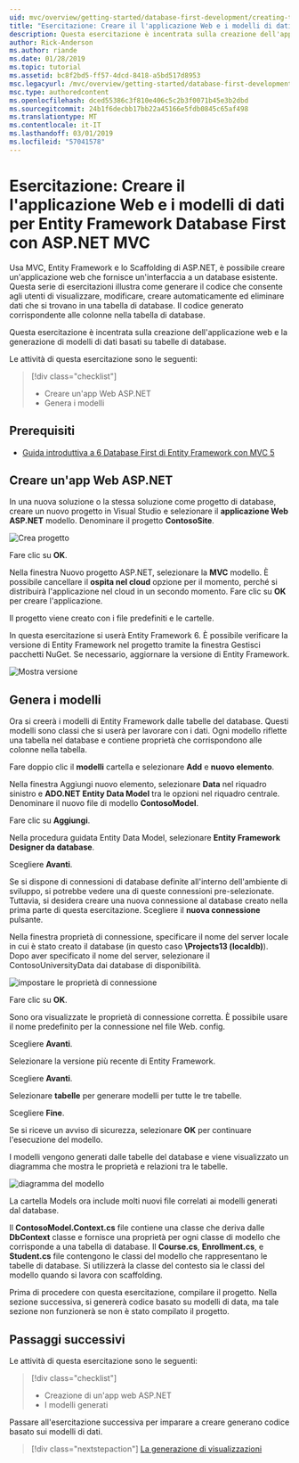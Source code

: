 ```yaml
---
uid: mvc/overview/getting-started/database-first-development/creating-the-web-application
title: "Esercitazione: Creare il l'applicazione Web e i modelli di dati per Entity Framework Database First con ASP.NET MVC"
description: Questa esercitazione è incentrata sulla creazione dell'applicazione web e la generazione di modelli di dati basati su tabelle di database.
author: Rick-Anderson
ms.author: riande
ms.date: 01/28/2019
ms.topic: tutorial
ms.assetid: bc8f2bd5-ff57-4dcd-8418-a5bd517d8953
msc.legacyurl: /mvc/overview/getting-started/database-first-development/creating-the-web-application
msc.type: authoredcontent
ms.openlocfilehash: dced55386c3f810e406c5c2b3f0071b45e3b2dbd
ms.sourcegitcommit: 24b1f6decbb17bb22a45166e5fdb0845c65af498
ms.translationtype: MT
ms.contentlocale: it-IT
ms.lasthandoff: 03/01/2019
ms.locfileid: "57041578"
---
```

# <a name="tutorial-create-the-the-web-application-and-data-models-for-ef-database-first-with-aspnet-mvc"></a>Esercitazione: Creare il l'applicazione Web e i modelli di dati per Entity Framework Database First con ASP.NET MVC

 Usa MVC, Entity Framework e lo Scaffolding di ASP.NET, è possibile creare un'applicazione web che fornisce un'interfaccia a un database esistente. Questa serie di esercitazioni illustra come generare il codice che consente agli utenti di visualizzare, modificare, creare automaticamente ed eliminare dati che si trovano in una tabella di database. Il codice generato corrispondente alle colonne nella tabella di database.

Questa esercitazione è incentrata sulla creazione dell'applicazione web e la generazione di modelli di dati basati su tabelle di database.

Le attività di questa esercitazione sono le seguenti:

> [!div class="checklist"]
> * Creare un'app Web ASP.NET
> * Genera i modelli

## <a name="prerequisites"></a>Prerequisiti

* [Guida introduttiva a 6 Database First di Entity Framework con MVC 5](setting-up-database.md)

## <a name="create-an-aspnet-web-app"></a>Creare un'app Web ASP.NET

In una nuova soluzione o la stessa soluzione come progetto di database, creare un nuovo progetto in Visual Studio e selezionare il **applicazione Web ASP.NET** modello. Denominare il progetto **ContosoSite**.

![Crea progetto](creating-the-web-application/_static/image1.png)

Fare clic su **OK**.

Nella finestra Nuovo progetto ASP.NET, selezionare la **MVC** modello. È possibile cancellare il **ospita nel cloud** opzione per il momento, perché si distribuirà l'applicazione nel cloud in un secondo momento. Fare clic su **OK** per creare l'applicazione.

Il progetto viene creato con i file predefiniti e le cartelle.

In questa esercitazione si userà Entity Framework 6. È possibile verificare la versione di Entity Framework nel progetto tramite la finestra Gestisci pacchetti NuGet. Se necessario, aggiornare la versione di Entity Framework.

![Mostra versione](creating-the-web-application/_static/image3.png)

## <a name="generate-the-models"></a>Genera i modelli

Ora si creerà i modelli di Entity Framework dalle tabelle del database. Questi modelli sono classi che si userà per lavorare con i dati. Ogni modello riflette una tabella nel database e contiene proprietà che corrispondono alle colonne nella tabella.

Fare doppio clic il **modelli** cartella e selezionare **Add** e **nuovo elemento**.

Nella finestra Aggiungi nuovo elemento, selezionare **Data** nel riquadro sinistro e **ADO.NET Entity Data Model** tra le opzioni nel riquadro centrale. Denominare il nuovo file di modello **ContosoModel**.

Fare clic su **Aggiungi**.

Nella procedura guidata Entity Data Model, selezionare **Entity Framework Designer da database**.

Scegliere **Avanti**.

Se si dispone di connessioni di database definite all'interno dell'ambiente di sviluppo, si potrebbe vedere una di queste connessioni pre-selezionate. Tuttavia, si desidera creare una nuova connessione al database creato nella prima parte di questa esercitazione. Scegliere il **nuova connessione** pulsante.

Nella finestra proprietà di connessione, specificare il nome del server locale in cui è stato creato il database (in questo caso **\Projects13 (localdb)**). Dopo aver specificato il nome del server, selezionare il ContosoUniversityData dai database di disponibilità.

![impostare le proprietà di connessione](creating-the-web-application/_static/image8.png)

Fare clic su **OK**.

Sono ora visualizzate le proprietà di connessione corretta. È possibile usare il nome predefinito per la connessione nel file Web. config.

Scegliere **Avanti**.

Selezionare la versione più recente di Entity Framework.

Scegliere **Avanti**.

Selezionare **tabelle** per generare modelli per tutte le tre tabelle.

Scegliere **Fine**.

Se si riceve un avviso di sicurezza, selezionare **OK** per continuare l'esecuzione del modello.

I modelli vengono generati dalle tabelle del database e viene visualizzato un diagramma che mostra le proprietà e relazioni tra le tabelle.

![diagramma del modello](creating-the-web-application/_static/image11.png)

La cartella Models ora include molti nuovi file correlati ai modelli generati dal database.

Il **ContosoModel.Context.cs** file contiene una classe che deriva dalle **DbContext** classe e fornisce una proprietà per ogni classe di modello che corrisponde a una tabella di database. Il **Course.cs**, **Enrollment.cs**, e **Student.cs** file contengono le classi del modello che rappresentano le tabelle di database. Si utilizzerà la classe del contesto sia le classi del modello quando si lavora con scaffolding.

Prima di procedere con questa esercitazione, compilare il progetto. Nella sezione successiva, si genererà codice basato su modelli di data, ma tale sezione non funzionerà se non è stato compilato il progetto.

## <a name="next-steps"></a>Passaggi successivi

Le attività di questa esercitazione sono le seguenti:

> [!div class="checklist"]
> * Creazione di un'app web ASP.NET
> * I modelli generati

Passare all'esercitazione successiva per imparare a creare generano codice basato sui modelli di dati.
> [!div class="nextstepaction"]
> [La generazione di visualizzazioni](generating-views.md)